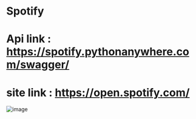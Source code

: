 # Spotify

 # Api link :  https://spotify.pythonanywhere.com/swagger/
 # site link : https://open.spotify.com/
![image](https://github.com/OdinaMustafaeva/Spotify/assets/113756535/7d47fa2d-7804-48f9-9da7-c383c0c1241b)

